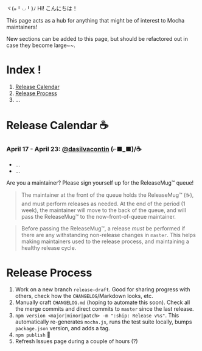ヾ(๑╹◡╹)ﾉ Hi! こんにちは！

This page acts as a hub for anything that might be of interest to Mocha maintainers!

New sections can be added to this page, but should be refactored out in case they become large~~.

# Index !

1. [Release Calendar](https://github.com/mochajs/mocha/wiki/1.-Maintaining-Mocha-%E2%98%95%EF%B8%8F~~#release-calendar-%EF%B8%8F)
2. [Release Process](https://github.com/mochajs/mocha/wiki/1.-Maintaining-Mocha-☕️~~#release-process)
2. ...

# Release Calendar ☕️

### April 17 - April 23: [@dasilvacontin](/dasilvacontin/) (⌐■_■)/☕️
- ...
- ...

Are you a maintainer? Please sign yourself up for the ReleaseMug™ queue!

> The maintainer at the front of the queue holds the ReleaseMug™ (☕️), and must perform releases as needed. At the end of the period (1 week), the maintainer will move to the back of the queue, and will pass the ReleaseMug™ to the now-front-of-queue maintainer.

> Before passing the ReleaseMug™, a release _must_ be performed if there are any withstanding non-release changes in `master`. This helps making maintainers used to the release process, and maintaining a healthy release cycle.

# Release Process

1. Work on a new branch `release-draft`. Good for sharing progress with others, check how the `CHANGELOG`/Markdown looks, etc.
1. Manually craft `CHANGELOG.md` (hoping to automate this soon). Check all the merge commits and direct commits to `master` since the last release.
2. `npm version <major|minor|patch> -m ":ship: Release v%s"`. This automatically re-generates `mocha.js`, runs the test suite locally, bumps `package.json` version, and adds a tag.
3. `npm publish` 🙌 
4. Refresh Issues page during a couple of hours (?)